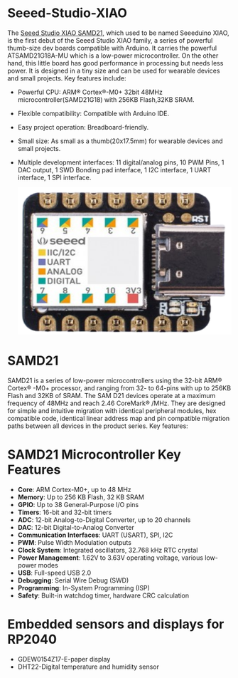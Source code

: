 # Seeed-Studio-XIAO
The [Seeed Studio XIAO SAMD21](https://wiki.seeedstudio.com/Seeeduino-XIAO/), which used to be named Seeeduino XIAO, is the first debut of the Seeed Studio XIAO family, a series of powerful thumb-size dev boards compatible with Arduino. It carries the powerful ATSAMD21G18A-MU which is a low-power microcontroller. On the other hand, this little board has good performance in processing but needs less power. It is designed in a tiny size and can be used for wearable devices and small projects. Key features include:

- Powerful CPU: ARM® Cortex®-M0+ 32bit 48MHz microcontroller(SAMD21G18) with 256KB Flash,32KB SRAM.
- Flexible compatibility: Compatible with Arduino IDE.
- Easy project operation: Breadboard-friendly.
- Small size: As small as a thumb(20x17.5mm) for wearable devices and small projects.
- Multiple development interfaces: 11 digital/analog pins, 10 PWM Pins, 1 DAC output, 1 SWD Bonding pad interface, 1 I2C interface, 1 UART interface, 1 SPI interface.

  <p align="center">
  <img width="600" height="330" src="https://github.com/DochevM/Seeed-Studio-XIAO/blob/main/Documents/Seeduino_xiao_.png">
</p>

# SAMD21

 SAMD21 is a series of low-power microcontrollers using the 32-bit ARM® Cortex® -M0+ processor, and ranging from 32- to 64-pins with up to 256KB Flash and 32KB of SRAM. The SAM D21 devices operate at a maximum frequency of 48MHz and reach 2.46 CoreMark® /MHz. They are designed for simple and intuitive migration with identical peripheral modules, hex compatible code, identical linear address map and pin compatible migration paths between all devices in the product series. Key features:

# SAMD21 Microcontroller Key Features

- **Core**: ARM Cortex-M0+, up to 48 MHz
- **Memory**: Up to 256 KB Flash, 32 KB SRAM
- **GPIO**: Up to 38 General-Purpose I/O pins
- **Timers**: 16-bit and 32-bit timers
- **ADC**: 12-bit Analog-to-Digital Converter, up to 20 channels
- **DAC**: 12-bit Digital-to-Analog Converter
- **Communication Interfaces**: UART (USART), SPI, I2C
- **PWM**: Pulse Width Modulation outputs
- **Clock System**: Integrated oscillators, 32.768 kHz RTC crystal
- **Power Management**: 1.62V to 3.63V operating voltage, various low-power modes
- **USB**: Full-speed USB 2.0
- **Debugging**: Serial Wire Debug (SWD)
- **Programming**: In-System Programming (ISP)
- **Safety**: Built-in watchdog timer, hardware CRC calculation


# Embedded sensors and displays for RP2040
- GDEW0154Z17-E-paper display
- DHT22-Digital temperature and humidity sensor


